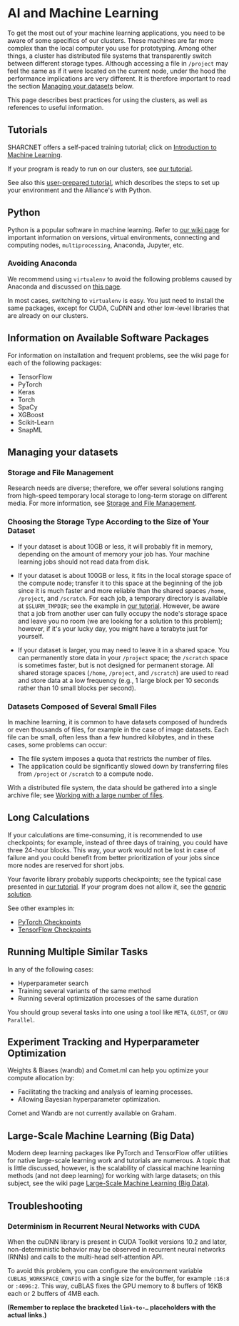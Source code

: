 # AI and Machine Learning

To get the most out of your machine learning applications, you need to be aware of some specifics of our clusters. These machines are far more complex than the local computer you use for prototyping. Among other things, a cluster has distributed file systems that transparently switch between different storage types. Although accessing a file in `/project` may feel the same as if it were located on the current node, under the hood the performance implications are very different.  It is therefore important to read the section [Managing your datasets](#managing-your-datasets) below.

This page describes best practices for using the clusters, as well as references to useful information.


## Tutorials

SHARCNET offers a self-paced training tutorial; click on [Introduction to Machine Learning](link-to-tutorial).

If your program is ready to run on our clusters, see [our tutorial](link-to-tutorial).

See also this [user-prepared tutorial](link-to-tutorial), which describes the steps to set up your environment and the Alliance's with Python.


## Python

Python is a popular software in machine learning.  Refer to [our wiki page](link-to-wiki-page) for important information on versions, virtual environments, connecting and computing nodes, `multiprocessing`, Anaconda, Jupyter, etc.


### Avoiding Anaconda

We recommend using `virtualenv` to avoid the following problems caused by Anaconda and discussed on [this page](link-to-page).

In most cases, switching to `virtualenv` is easy. You just need to install the same packages, except for CUDA, CuDNN and other low-level libraries that are already on our clusters.


## Information on Available Software Packages

For information on installation and frequent problems, see the wiki page for each of the following packages:

* TensorFlow
* PyTorch
* Keras
* Torch
* SpaCy
* XGBoost
* Scikit-Learn
* SnapML


## Managing your datasets

### Storage and File Management

Research needs are diverse; therefore, we offer several solutions ranging from high-speed temporary local storage to long-term storage on different media. For more information, see [Storage and File Management](link-to-storage-page).


### Choosing the Storage Type According to the Size of Your Dataset

* If your dataset is about 10GB or less, it will probably fit in memory, depending on the amount of memory your job has. Your machine learning jobs should not read data from disk.

* If your dataset is about 100GB or less, it fits in the local storage space of the compute node; transfer it to this space at the beginning of the job since it is much faster and more reliable than the shared spaces `/home`, `/project`, and `/scratch`. For each job, a temporary directory is available at `$SLURM_TMPDIR`; see the example in [our tutorial](link-to-tutorial). However, be aware that a job from another user can fully occupy the node's storage space and leave you no room (we are looking for a solution to this problem); however, if it's your lucky day, you might have a terabyte just for yourself.

* If your dataset is larger, you may need to leave it in a shared space. You can permanently store data in your `/project` space; the `/scratch` space is sometimes faster, but is not designed for permanent storage. All shared storage spaces (`/home`, `/project`, and `/scratch`) are used to read and store data at a low frequency (e.g., 1 large block per 10 seconds rather than 10 small blocks per second).


### Datasets Composed of Several Small Files

In machine learning, it is common to have datasets composed of hundreds or even thousands of files, for example in the case of image datasets. Each file can be small, often less than a few hundred kilobytes, and in these cases, some problems can occur:

* The file system imposes a quota that restricts the number of files.
* The application could be significantly slowed down by transferring files from `/project` or `/scratch` to a compute node.

With a distributed file system, the data should be gathered into a single archive file; see [Working with a large number of files](link-to-large-files-page).


## Long Calculations

If your calculations are time-consuming, it is recommended to use checkpoints; for example, instead of three days of training, you could have three 24-hour blocks. This way, your work would not be lost in case of failure and you could benefit from better prioritization of your jobs since more nodes are reserved for short jobs.

Your favorite library probably supports checkpoints; see the typical case presented in [our tutorial](link-to-tutorial). If your program does not allow it, see the [generic solution](link-to-generic-solution).

See other examples in:

* [PyTorch Checkpoints](link-to-pytorch-checkpoints)
* [TensorFlow Checkpoints](link-to-tensorflow-checkpoints)


## Running Multiple Similar Tasks

In any of the following cases:

* Hyperparameter search
* Training several variants of the same method
* Running several optimization processes of the same duration

You should group several tasks into one using a tool like `META`, `GLOST`, or `GNU Parallel`.


## Experiment Tracking and Hyperparameter Optimization

Weights & Biases (wandb) and Comet.ml can help you optimize your compute allocation by:

* Facilitating the tracking and analysis of learning processes.
* Allowing Bayesian hyperparameter optimization.

Comet and Wandb are not currently available on Graham.


## Large-Scale Machine Learning (Big Data)

Modern deep learning packages like PyTorch and TensorFlow offer utilities for native large-scale learning work and tutorials are numerous. A topic that is little discussed, however, is the scalability of classical machine learning methods (and not deep learning) for working with large datasets; on this subject, see the wiki page [Large-Scale Machine Learning (Big Data)](link-to-big-data-page).


## Troubleshooting

### Determinism in Recurrent Neural Networks with CUDA

When the cuDNN library is present in CUDA Toolkit versions 10.2 and later, non-deterministic behavior may be observed in recurrent neural networks (RNNs) and calls to the multi-head self-attention API.

To avoid this problem, you can configure the environment variable `CUBLAS_WORKSPACE_CONFIG` with a single size for the buffer, for example `:16:8` or `:4096:2`.  This way, cuBLAS fixes the GPU memory to 8 buffers of 16KB each or 2 buffers of 4MB each.


**(Remember to replace the bracketed `link-to-…` placeholders with the actual links.)**
